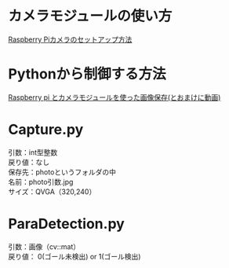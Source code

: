 # カメラモジュールの使い方
[Raspberry Piカメラのセットアップ方法](https://www.rs-online.com/designspark/raspberry-pi-camera)

# Pythonから制御する方法

[Raspberry pi とカメラモジュールを使った画像保存(とおまけに動画)](https://qiita.com/Ponjiro/items/ab3700394faab7422bb3)

# Capture.py
引数：int型整数  
戻り値：なし  
保存先：photoというフォルダの中  
名前：photo引数.jpg  
サイズ：QVGA（320,240） 
# ParaDetection.py
引数：画像（cv::mat）  
戻り値：  0(ゴール未検出) or 1(ゴール検出)
